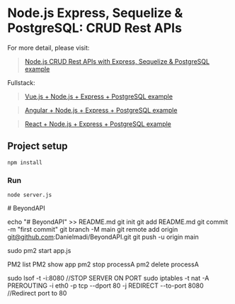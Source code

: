 # Node.js Express, Sequelize & PostgreSQL: CRUD Rest APIs

For more detail, please visit:
> [Node.js CRUD Rest APIs with Express, Sequelize & PostgreSQL example](https://bezkoder.com/node-express-sequelize-postgresql/)

Fullstack:
> [Vue.js + Node.js + Express + PostgreSQL example](https://bezkoder.com/vue-node-express-postgresql/)

> [Angular + Node.js + Express + PostgreSQL example](https://bezkoder.com/angular-node-express-postgresql/)

> [React + Node.js + Express + PostgreSQL example](https://bezkoder.com/react-node-express-postgresql/)

## Project setup
```
npm install
```

### Run
```
node server.js
```
#   B e y o n d A P I 
 
 

echo "# BeyondAPI" >> README.md
git init
git add README.md
git commit -m "first commit"
git branch -M main
git remote add origin git@github.com:Danielmadi/BeyondAPI.git
git push -u origin main


sudo pm2 start app.js

PM2 list
PM2 show app 
pm2 stop processA
pm2 delete processA

sudo lsof -t -i:8080    //STOP SERVER ON PORT
sudo iptables -t nat -A PREROUTING -i eth0 -p tcp --dport 80 -j REDIRECT --to-port 8080   //Redirect port to 80
